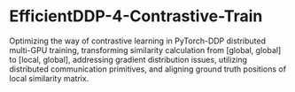 # EfficientDDP-4-Contrastive-Train
Optimizing the way of contrastive learning in PyTorch-DDP distributed multi-GPU training, transforming similarity calculation from [global, global] to [local, global], addressing gradient distribution issues, utilizing distributed communication primitives, and aligning ground truth positions of local similarity matrix.
